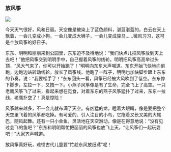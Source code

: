 ### 放风筝

![](https://raw.githubusercontent.com/0xlinxiuzhu/collection/main/image/202406291535004.jpg)

今天天气很好，风和日丽。天空像是被染上了蓝色颜料，湛蓝湛蓝的。白云在天上飘着，一会儿变成小狗，一会儿变成大狮子，一会儿变成骏马......微风习习，这可是个放风筝的好日子。

东东、明明和丽丽来到公园里，东东迫不及待地说：“我们快点儿把风筝放到天上去吧！”他把风筝交到明明手中，自己握着风筝的线轮。明明把风筝高高举过头顶，“风大气来了，你可以开始跑了！”明明向东东大声喊道。东东开始飞快地向前跑，边跑边站转动线轮，放长了风筝线。他跑了一阵子，明明也加快脚步跟上东东的节奏，说：“我要松手了！”东东回头一看，风筝已经被大风吹到了低空。东东停下脚步，左拉一下，又拽一下。小燕子风筝像是有了生命，完全飞上了高空。一只老鹰风筝飞了过来，看起来想在觅食，对着东东的燕子风筝猛扑了过来，东东一拉线，老鹰扑空了！真是惊险！

风筝越来越多，不一会儿就布满了天空。有凶猛的龙，瞪着大眼睛，像是要把整个天空里飞着的风筝都吃掉。有可爱的、引人注目的小鸟，它拖着又长又美的大尾巴，随风起舞。还有一只小金鱼，灵活地在天空游动，像是在得意地说：“没有见过会飞的鱼吧？”东东和明明帮忙把丽丽的风筝也放飞上天，“让风筝们一起玩耍吧！”大家齐声喊道。

 放风筝真好玩，难怪古代儿童要“忙趁东风放纸鸢”呢！